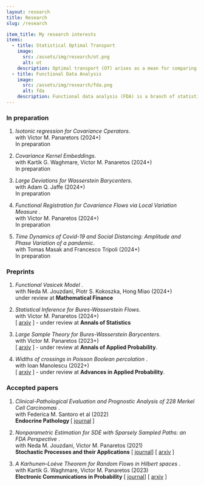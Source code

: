 ```yaml
---
layout: research
title: Research 
slug: /research

item_title: My research interests
items:
  - title: Statistical Optimal Transport
    image:
      src: /assets/img/research/ot.png
      alt: ot
    description: Optimal transport (OT) arises as a mean for comparing probability measures. It endows the space of probability measures with a peculiar geometrical structure, paving the way for its application in statistics, machine learning, and applied mathematics.
  - title: Functional Data Analysis
    image:
      src: /assets/img/research/fda.png
      alt: fda
    description: Functional data analysis (FDA) is a branch of statistics that analyses data providing information about curves, surfaces or anything else varying over a continuum. In its most general form, under an FDA framework, each sample element of functional data is considered to be a random function.
---
```


<!--- 
Preprints and accepted papers.
-->


<h3> In preparation </h3>

1. <em> Isotonic regression for Covariance Cperators</em>.\
with Victor M. Panaretors (2024+)\
In preparation

2. <em> Covariance  Kernel Embeddings</em>.\
with Kartik G. Waghmare, Victor M. Panaretos  (2024+)\
In preparation


3. <em> Large Deviations for Wasserstein Barycenters</em>.\
with  Adam Q. Jaffe (2024+)\
In preparation

4. <em> Functional Registration for Covariance Flows via Local Variation Measure </em>.\
with  Victor M. Panaretos (2024+)\
In preparation

5. <em> Time Dynamics of Covid-19 and Social Distancing: Amplitude and Phase Variation of a pandemic</em>.\
with  Tomas Masak and Francesco Tripoli (2024+)\
In preparation


<h3>Preprints</h3>

1. <em> Functional Vasicek Model </em>.\
with Neda M. Jouzdani, Piotr S. Kokoszka,  Hong Miao (2024+)\
under review at <strong>Mathematical Finance</strong>

2. <em> Statistical Inference for Bures-Wasserstein Flows</em>.\
with Victor M. Panaretos (2024+)\
\[ <a href="https://arxiv.org/abs/2310.13764">arxiv</a> \] - under review at <strong>Annals of Statistics</strong>

4. <em>Large Sample Theory for Bures-Wasserstein Barycenters</em>.\
with Victor M. Panaretos (2023+)\
\[ <a href="https://arxiv.org/abs/2305.15592">arxiv</a> \] - under review at <strong>Annals of Applied Probability</strong>.

5. <em>Widths of crossings in Poisson Boolean percolation </em>.\
with Ioan Manolescu (2022+)\
\[ <a href="https://arxiv.org/abs/2211.11661">arxiv</a> \] - under review at <strong>Advances in Applied Probability</strong>.



<h3>Accepted papers</h3>

1. <em>Clinical-Pathological Evaluation and Prognostic Analysis of 228 Merkel Cell Carcinomas </em>.\
with Federica M. Santoro et al (2022)\
<strong>Endocrine Pathology </strong> \[ <a href="https://pubmed.ncbi.nlm.nih.gov/35551625/">journal</a> \]

2. <em>Nonparametric Estimation for SDE with Sparsely Sampled Paths: an FDA Perspective </em>.\
with Neda M. Jouzdani, Victor M. Panaretos (2021)\
<strong>Stochastic Processes and their Applications</strong> \[ <a href="https://doi.org/10.1016/j.spa.2023.104239">journal</a>\] \[ <a href="https://arxiv.org/abs/2110.14433">arxiv</a> \]

3. <em>A Karhunen–Loève Theorem for Random Flows in Hilbert spaces </em>.\
with Kartik G. Waghmare, Victor M. Panaretos (2023)\
 <strong>Electronic Communications in Probability</strong>
\[ <a href="[https://doi.org/10.1016/j.spa.2023.104239](https://projecteuclid.org/journals/electronic-communications-in-probability/volume-29/issue-none/A-KarhunenLo%c3%a8ve-theorem-for-random-flows-in-Hilbert-spaces/10.1214/24-ECP597.full)">journal</a>\] 
\[ <a href="https://arxiv.org/abs/2303.00702">arxiv</a> \] 

<br />

